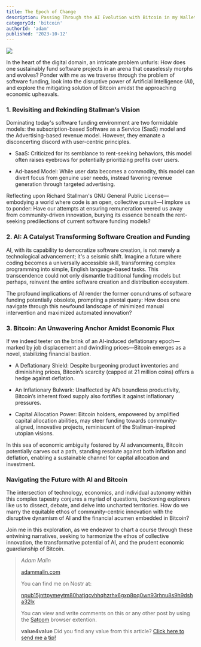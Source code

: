 ```yaml
---
title: The Epoch of Change
description: Passing Through the AI Evolution with Bitcoin in my Wallet
categoryId: 'bitcoin'
authorId: 'adam'
published: '2023-10-12'
---
```




![](https://image.nostr.build/571eb9060a89e788e8e4ce37035be029771a5e8686e612de6e3967e8a1eb19c5.jpg)



In the heart of the digital domain, an intricate problem unfurls: How does one sustainably fund software projects in an arena that ceaselessly morphs and evolves? Ponder with me as we traverse through the problem of software funding, look into the disruptive power of Artificial Intelligence (AI), and explore the mitigating solution of Bitcoin amidst the approaching economic upheavals.

### 1. Revisiting and Rekindling Stallman’s Vision

Dominating today's software funding environment are two formidable models: the subscription-based Software as a Service (SaaS) model and the Advertising-based revenue model. However, they emanate a disconcerting discord with user-centric principles.

- SaaS: Criticized for its semblance to rent-seeking behaviors, this model often raises eyebrows for potentially prioritizing profits over users.

- Ad-based Model: While user data becomes a commodity, this model can divert focus from genuine user needs, instead favoring revenue generation through targeted advertising.

Reflecting upon Richard Stallman's GNU General Public License—embodying a world where code is an open, collective pursuit—I implore us to ponder: Have our attempts at ensuring remuneration veered us away from community-driven innovation, burying its essence beneath the rent-seeking predilections of current software funding models?

### 2. AI: A Catalyst Transforming Software Creation and Funding

AI, with its capability to democratize software creation, is not merely a technological advancement; it's a seismic shift. Imagine a future where coding becomes a universally accessible skill, transforming complex programming into simple, English language-based tasks. This transcendence could not only dismantle traditional funding models but perhaps, reinvent the entire software creation and distribution ecosystem.

The profound implications of AI render the former conundrums of software funding potentially obsolete, prompting a pivotal query: How does one navigate through this newfound landscape of minimized manual intervention and maximized automated innovation?

### 3. Bitcoin: An Unwavering Anchor Amidst Economic Flux

If we indeed teeter on the brink of an AI-induced deflationary epoch—marked by job displacement and dwindling prices—Bitcoin emerges as a novel, stabilizing financial bastion.

- A Deflationary Shield: Despite burgeoning product inventories and diminishing prices, Bitcoin’s scarcity (capped at 21 million coins) offers a hedge against deflation.

- An Inflationary Bulwark: Unaffected by AI’s boundless productivity, Bitcoin’s inherent fixed supply also fortifies it against inflationary pressures.

- Capital Allocation Power: Bitcoin holders, empowered by amplified capital allocation abilities, may steer funding towards community-aligned, innovative projects, reminiscent of the Stallman-inspired utopian visions.

In this sea of economic ambiguity fostered by AI advancements, Bitcoin potentially carves out a path, standing resolute against both inflation and deflation, enabling a sustainable channel for capital allocation and investment.

### Navigating the Future with AI and Bitcoin

The intersection of technology, economics, and individual autonomy within this complex tapestry conjures a myriad of questions, beckoning explorers like us to dissect, debate, and delve into uncharted territories. How do we marry the equitable ethos of community-centric innovation with the disruptive dynamism of AI and the financial acumen embedded in Bitcoin?

Join me in this exploration, as we endeavor to chart a course through these entwining narratives, seeking to harmonize the ethos of collective innovation, the transformative potential of AI, and the prudent economic guardianship of Bitcoin.

> *Adam Malin*
> 
> [adammalin.com](https://adammalin.com)
> 
> You can find me on Nostr at:
> 
> [npub15jnttpymeytm80hatjqcvhhqhzrhx6gxp8pq0wn93rhnu8s9h9dsha32lx](https://primal.net/p/nprofile1qqs2ff44sjduj9anhm74eqvxtmst3pmndyrqnss8hfjc3me7rczmjkchrgxqm)
>
> You can view and write comments on this or any other post by using the [Satcom](https://github.com/jinglescode/web-content-conversation) browser extention.
>
> **value4value**
> Did you find any value from this article? [Click here to send me a tip!](https://nostrtipjar.netlify.app/?n=npub15jnttpymeytm80hatjqcvhhqhzrhx6gxp8pq0wn93rhnu8s9h9dsha32lx)
